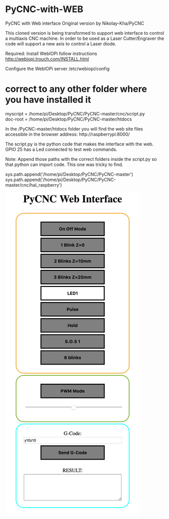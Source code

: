 # PyCNC-with-WEB
PyCNC with Web interface
Original version by Nikolay-Kha/PyCNC

This cloned version is being transformed to support web interface to control a multiaxis CNC machine.
In order to be used as a Laser Cutter/Engraver the code will support a new axis to control a Laser diode.

Required:
  Install WebIOPi follow instructions http://webiopi.trouch.com/INSTALL.html

Configure the WebIOPi server /etc/webiopi/config
  # correct to any other folder where you have installed it
  myscript = /home/pi/Desktop/PyCNC/PyCNC-master/cnc/script.py  
  doc-root = /home/pi/Desktop/PyCNC/PyCNC-master/htdocs     

In the /PyCNC-master/htdocs folder you will find the web site files accessible in the browser address:
  http://raspberrypi:8000/

The script.py is the python code that makes the interface with the web.
GPIO 25 has a Led connected to test web commands.

Note:
  Append those paths with the correct folders inside the script.py so that
  python can import code. This one was tricky to find.

  sys.path.append('/home/pi/Desktop/PyCNC/PyCNC-master')<br>
  sys.path.append('/home/pi/Desktop/PyCNC/PyCNC-master/cnc/hal_raspberry')


<img src="https://github.com/eirasys/PyCNC-with-WEB/blob/master/PyCNC%20with%20Web%20Interface.png?raw=true">
